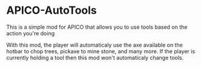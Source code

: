 # APICO-AutoTools
This is a simple mod for APICO that allows you to use tools based on the action you're doing

With this mod, the player will automaticaly use the axe available on the hotbar to chop trees, pickaxe to mine stone, and many more.
If the player is currently holding a tool then this mod won't automaticaly change tools.

